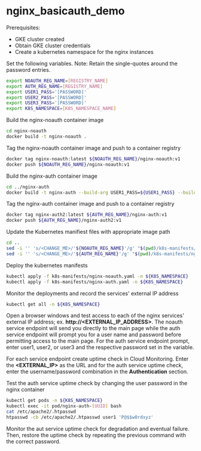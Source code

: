 # nginx_basicauth_demo

Prerequisites:

* GKE cluster created
* Obtain GKE cluster credentials
* Create a kubernetes namespace for the nginx instances

Set the following variables. Note: Retain the single-quotes around the password entries.

```bash
export NOAUTH_REG_NAME=[REGISTRY_NAME]
export AUTH_REG_NAME=[REGISTRY_NAME]
export USER1_PASS='[PASSWORD]'
export USER2_PASS='[PASSWORD]'
export USER3_PASS='[PASSWORD]'
export K8S_NAMESPACE=[K8S_NAMESPACE_NAME]
```

Build the nginx-noauth container image

```bash
cd nginx-noauth
docker build -t nginx-noauth .
```

Tag the nginx-noauth container image and push to a container registry 

```bash
docker tag nginx-noauth:latest ${NOAUTH_REG_NAME}/nginx-noauth:v1 
docker push ${NOAUTH_REG_NAME}/nginx-noauth:v1
```

Build the nginx-auth container image

```bash
cd ../nginx-auth
docker build -t nginx-auth --build-arg USER1_PASS=${USER1_PASS} --build-arg USER2_PASS=${USER2_PASS} --build-arg USER3_PASS=${USER3_PASS} .
```

Tag the nginx-auth container image and push to a container registry

```bash
docker tag nginx-auth2:latest ${AUTH_REG_NAME}/nginx-auth:v1
docker push ${AUTH_REG_NAME}/nginx-auth2:v1
```

Update the Kubernetes manifiest files with appropriate image path

```bash
cd ..
sed -i '' 's/<CHANGE_ME>/'${NOAUTH_REG_NAME}'/g' "$(pwd)/k8s-manifests/nginx-noauth.yaml"
sed -i '' 's/<CHANGE_ME>/'${AUTH_REG_NAME}'/g' "$(pwd)/k8s-manifests/nginx-auth.yaml"
```

Deploy the kubernetes manifests

```bash
kubectl apply -f k8s-manifests/nginx-noauth.yaml -n ${K8S_NAMESPACE}
kubectl apply -f k8s-manifests/nginx-auth.yaml -n ${K8S_NAMESPACE}
```

Monitor the deployments and record the services' external IP address

```bash
kubectl get all -n ${K8S_NAMESPACE}
```

Open a browser windows and test access to each of the nginx services' external IP address; ex. **http://<EXTERNAL_IP_ADDRESS>**. The noauth service endpoint will send you directly to the main page while the auth service endpoint will prompt you for a user name and password before permitting access to the main page. For the auth service endpoint prompt, enter user1, user2, or user3 and the respective password set in the variable.  

For each service endpoint create uptime check in Cloud Monitoring. Enter the **<EXTERNAL_IP>** as the URL and for the auth service uptime check, enter the username/password combination in the **Authentication** section.

Test the auth service uptime check by changing the user password in the nginx container

```bash
kubectl get pods -n ${K8S_NAMESPACE}
kubectl exec -it pod/nginx-auth-[UUID] bash
cat /etc/apache2/.htpasswd
htpasswd -cb /etc/apache2/.htpasswd user1 'P@$$w0rdxyz'
```

Monitor the aut service uptime check for degradation and eventual failure. Then, restore the uptime check by repeating the previous command with the correct password.
